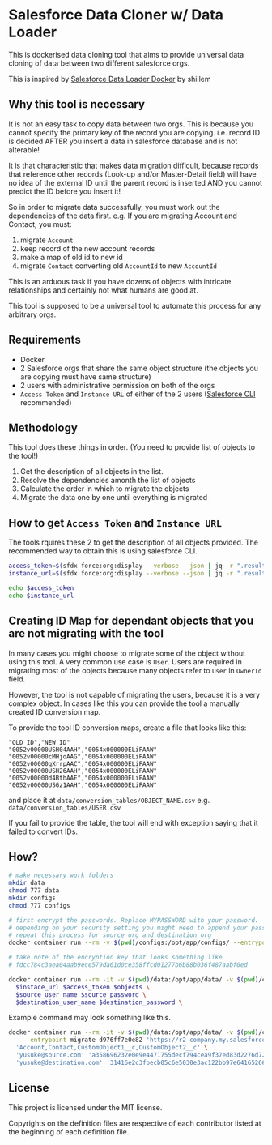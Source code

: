 # Salesforce Data Cloner w/ Data Loader

This is dockerised data cloning tool that aims to provide universal data cloning of data between two different salesforce orgs.

This is inspired by [Salesforce Data Loader Docker](https://github.com/shillem/dataloader-docker) by shiilem

## Why this tool is necessary
It is not an easy task to copy data between two orgs. This is because you cannot specify the primary key of the record you are copying. i.e. record ID is decided AFTER you insert a data in salesforce database and is not alterable!

It is that characteristic that makes data migration difficult, because records that reference other records (Look-up and/or Master-Detail field) will have no idea of the external ID until the parent record is inserted AND you cannot predict the ID before you insert it!

So in order to migrate data successfully, you must work out the dependencies of the data first. e.g. If you are migrating Account and Contact, you must:
1. migrate `Account`
1. keep record of the new account records
1. make a map of old id to new id
1. migrate `Contact` converting old `AccountId` to new `AccountId`

This is an arduous task if you have dozens of objects with intricate relationships and certainly not what humans are good at.

This tool is supposed to be a universal tool to automate this process for any arbitrary orgs.

## Requirements
- Docker
- 2 Salesforce orgs that share the same object structure (the objects you are copying must have same structure)
- 2 users with administrative permission on both of the orgs
- `Access Token` and  `Instance URL` of either of the 2 users ([Salesforce CLI](https://developer.salesforce.com/tools/sfdxcli) recommended)


## Methodology
This tool does these things in order. (You need to provide list of objects to the tool!)

1. Get the description of all objects in the list.
1. Resolve the dependencies amonth the list of objects
1. Calculate the order in which to migrate the objects
1. Migrate the data one by one until everything is migrated

## How to get `Access Token` and `Instance URL`

The tools rquires these 2 to get the description of all objects provided. The recommended way to obtain this is using salesforce CLI.

```bash
access_token=$(sfdx force:org:display --verbose --json | jq -r ".result.accessToken")
instance_url=$(sfdx force:org:display --verbose --json | jq -r ".result.instanceUrl")

echo $access_token
echo $instance_url
```


## Creating ID Map for dependant objects that you are not migrating with the tool

In many cases you might choose to migrate some of the object without using this tool. A very common use case is `User`. Users are required in migrating most of the objects because many objects refer to `User` in `OwnerId` field.

However, the tool is not capable of migrating the users, because it is a very complex object. In cases like this you can provide the tool a manually created ID conversion map.

To provide the tool ID conversion maps, create a file that looks like this:

```csv
"OLD_ID","NEW_ID"
"0052v00000USH04AAH","0054x000000ELiFAAW"
"0052v00000cMHjoAAG","0054x000000ELiFAAW"
"0052v00000gXrrpAAC","0054x000000ELiFAAW"
"0052v00000USH26AAH","0054x000000ELiFAAW"
"0052v00000d4BthAAE","0054x000000ELiFAAW"
"0052v00000USGz1AAH","0054x000000ELiFAAW"
```
and place it at `data/conversion_tables/OBJECT_NAME.csv` e.g. `data/conversion_tables/USER.csv`

If you fail to provide the table, the tool will end with exception saying that it failed to convert IDs.

## How?

```bash
# make necessary work folders
mkdir data
chmod 777 data
mkdir configs
chmod 777 configs

# first encrypt the passwords. Replace MYPASSWORD with your password.
# depending on your security setting you might need to append your password with security token.
# repeat this process for source org and destination org
docker container run --rm -v $(pwd)/configs:/opt/app/configs/ --entrypoint dataloader yusukeoshiro/salesforce-dataloader encrypt MYPASSWORD

# take note of the encryption key that looks something like
# fdcc784c3aea04aab9ece579da61d0ce358ffcd01277b6b88b036f487aabf0ed

docker container run --rm -it -v $(pwd)/data:/opt/app/data/ -v $(pwd)/configs:/opt/app/configs/ --entrypoint migrate yusukeoshiro/salesforce-dataloader \
  $instace_url $access_token $objects \
  $source_user_name $source_password \
  $destination_user_name $destination_password \
```

Example command may look something like this.
```bash
docker container run --rm -it -v $(pwd)/data:/opt/app/data/ -v $(pwd)/configs:/opt/app/configs/ \
    --entrypoint migrate d976ff7e0e82 'https://r2-company.my.salesforce.com' '00D7F0000000000!AQIAQMPgfxC2CeEj1OPxsOAFKT2P15jP' \
  'Account,Contact,CustomObject1__c,CustomObject2__c' \
  'yusuke@source.com' 'a358696232e0e9e4471755decf794cea9f37ed83d2276d72576384480115ce77cf5' \
  'yusuke@destination.com' '31416e2c3fbecb05c6e5030e3ac122bb97e64165266e682d30d18aa47c870018' \
```

## License

This project is licensed under the MIT license.

Copyrights on the definition files are respective of each contributor listed at the beginning of each definition file.
